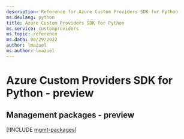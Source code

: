 ```yaml
---
description: Reference for Azure Custom Providers SDK for Python
ms.devlang: python
title: Azure Custom Providers SDK for Python
ms.service: customproviders
ms.topic: reference
ms.data: 08/29/2022
author: lmazuel
ms.author: lmazuel
---
```

# Azure Custom Providers SDK for Python - preview

## Management packages - preview
[!INCLUDE [mgmt-packages](custom-providers-mgmt-index.md)]